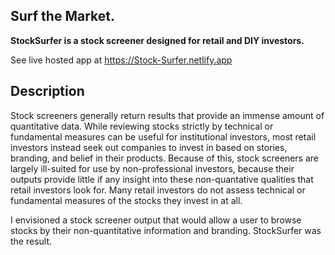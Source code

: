 ## Surf the Market.
**StockSurfer is a stock screener designed for retail and DIY investors.**

See live hosted app at https://Stock-Surfer.netlify.app

## Description

Stock screeners generally return results that provide an immense amount of quantitative data. While reviewing stocks strictly by technical or fundamental measures can be useful for institutional investors, most retail investors instead seek out companies to invest in based on stories, branding, and belief in their products. 
Because of this, stock screeners are largely ill-suited for use by non-professional investors, because their outputs provide little if any insight into these non-quantative qualities that retail investors look for. Many retail investors do not assess technical or fundamental measures of the stocks they invest in at all.

I envisioned a stock screener output that would allow a user to browse stocks by their non-quantitative information and branding. StockSurfer was the result.

